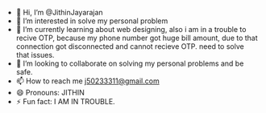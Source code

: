 - 👋 Hi, I’m @JithinJayarajan
- 👀 I’m interested in solve my personal problem
- 🌱 I’m currently learning about web designing, also i am in a trouble to recive OTP, because my phone number got huge bill amount, due to that connection got disconnected and cannot recieve OTP. need to solve that issues.
- 💞️ I’m looking to collaborate on solving my personal problems and be safe.
- 📫 How to reach me j50233311@gmail.com
- 😄 Pronouns: JITHIN 
- ⚡ Fun fact: I AM IN TROUBLE.

<!---
JithinJayarajan/JithinJayarajan is a ✨ special ✨ repository because its `README.md` (this file) appears on your GitHub profile.
You can click the Preview link to take a look at your changes.
--->
